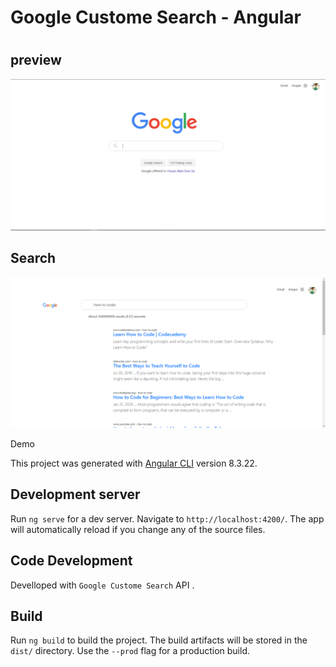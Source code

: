 # Google Custome Search - Angular

# 

## preview

![Image of searched country](https://github.com/kondasMajid/local-google/blob/master/src/assets/home.PNG)


## Search 

![Image of searched country](https://github.com/kondasMajid/local-google/blob/master/src/assets/searched.PNG)

Demo 


This project was generated with [Angular CLI](https://github.com/angular/angular-cli) version 8.3.22.

## Development server

Run `ng serve` for a dev server. Navigate to `http://localhost:4200/`. The app will automatically reload if you change any of the source files.

## Code Development

Develloped with  `Google Custome Search` API .

## Build

Run `ng build` to build the project. The build artifacts will be stored in the `dist/` directory. Use the `--prod` flag for a production build.



